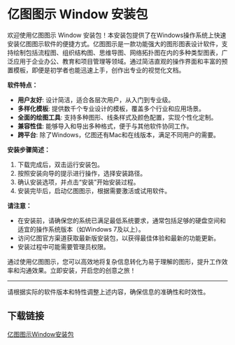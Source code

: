 # 亿图图示 Window 安装包

欢迎使用亿图图示 Window 安装包！本安装包提供了在Windows操作系统上快速安装亿图图示软件的便捷方式。亿图图示是一款功能强大的图形图表设计软件，支持绘制包括流程图、组织结构图、思维导图、网络拓扑图在内的多种类型图表，广泛应用于企业办公、教育和项目管理等领域。通过简洁直观的操作界面和丰富的预置模板，即便是初学者也能迅速上手，创作出专业的视觉化文档。

**软件特点：**
- **用户友好**: 设计简洁，适合各层次用户，从入门到专业级。
- **多样化模板**: 提供数千个专业设计的模板，覆盖多个行业和应用场景。
- **全面的绘图工具**: 支持多种图形、线条样式及颜色配置，实现个性化定制。
- **兼容性佳**: 能够导入和导出多种格式，便于与其他软件协同工作。
- **跨平台**: 除了Windows，亿图还有Mac和在线版本，满足不同用户的需要。

**安装步骤简述：**
1. 下载完成后，双击运行安装包。
2. 按照安装向导的提示进行操作，选择安装路径。
3. 确认安装选项，并点击“安装”开始安装过程。
4. 安装完毕后，启动亿图图示，根据需要激活或试用软件。

**请注意：**
- 在安装前，请确保您的系统已满足最低系统要求，通常包括足够的硬盘空间和适宜的操作系统版本（如Windows 7及以上）。
- 访问亿图官方渠道获取最新版安装包，以获得最佳体验和最新的功能更新。
- 安装过程中可能需要管理员权限。

通过使用亿图图示，您可以高效地将复杂信息转化为易于理解的图形，提升工作效率和沟通效果。立即安装，开启您的创意之旅！

---

请根据实际的软件版本和特性调整上述内容，确保信息的准确性和时效性。

## 下载链接

[亿图图示Window安装包](https://pan.quark.cn/s/c0eda355efa7)
